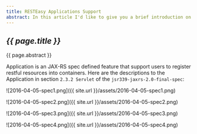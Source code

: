 ```yaml
---
title: RESTEasy Applications Support
abstract: In this article I'd like to give you a brief introduction on RESTEasy Application Support.
---
```


## _{{ page.title }}_

{{ page.abstract }}

Application is an JAX-RS spec defined feature that support users to register restful resources into containers. Here are the descriptions to the Application in section `2.3.2 Servlet` of the `jsr339-jaxrs-2.0-final-spec`:

![2016-04-05-spec1.png]({{ site.url }}/assets/2016-04-05-spec1.png)

![2016-04-05-spec2.png]({{ site.url }}/assets/2016-04-05-spec2.png)

![2016-04-05-spec3.png]({{ site.url }}/assets/2016-04-05-spec3.png)

![2016-04-05-spec4.png]({{ site.url }}/assets/2016-04-05-spec4.png)
